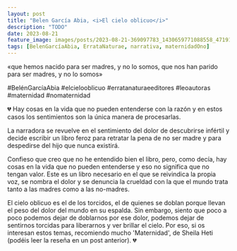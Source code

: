 ```yaml
---
layout: post
title: "Belen García Abia, <i>El cielo oblicuo</i>"
description: "TODO"
date: 2023-08-21
feature_image: images/posts/2023-08-21-369097783_1430659771088558_4719194506742599679_n_17978344661258980.heic
tags: [BelenGarcíaAbia, ErrataNaturae, narrativa, maternidadOno]
---
```


«que hemos nacido para ser madres, y no lo somos, que nos han parido para ser madres, y no lo somos»
<!--more-->

#BelénGarcíaAbia #elcielooblicuo #erratanaturaeeditores #leoautoras #maternidad #nomaternidad

💔 Hay cosas en la vida que no pueden entenderse con la razón y en estos casos los sentimientos son la única manera de procesarlas. 

La narradora se revuelve en el sentimiento del dolor de descubrirse infértil y decide escribir un libro feroz para retratar la pena de no ser madre y para despedirse del hijo que nunca existirá.

Confieso que creo que no he entendido bien el libro, pero, como decía, hay cosas en la vida que no pueden entenderse y eso no significa que no tengan valor. Este es un libro necesario en el que se reivindica la propia voz, se nombra el dolor y se denuncia la crueldad con la que el mundo trata tanto a las madres como a las no-madres. 

El cielo oblicuo es el de los torcidos, el de quienes se doblan porque llevan el peso del dolor del mundo en su espalda. Sin embargo, siento que poco a poco podemos dejar de doblarnos por ese dolor, podemos dejar de sentirnos torcidas para liberarnos y ver brillar el cielo. Por eso, si os interesan estos temas, recomiendo mucho 'Maternidad', de Sheila Heti (podéis leer la reseña en un post anterior). 💔
